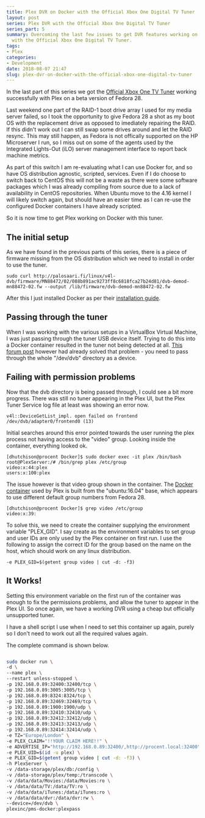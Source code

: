 ```yaml
---
title: Plex DVR on Docker with the Official Xbox One Digital TV Tuner
layout: post
series: Plex DVR with the Official Xbox One Digital TV Tuner
series_part: 5
summary: Overcoming the last few issues to get DVR features working on Plex in Docker
  with the Official Xbox One Digital TV Tuner.
tags:
- Plex
categories:
- Development
date: 2018-08-07 21:47
slug: plex-dvr-on-docker-with-the-official-xbox-one-digital-tv-tuner
---
```

In the last part of this series we got the [Official Xbox One TV Tuner][tv_tuner] working successfully with Plex on a beta version of Fedora 28.

Last weekend one part of the RAID-1 boot drive array I used for my media server failed, so I took the opportunity to give Fedora 28 a shot as my boot OS with the replacement drive as opposed to imediately repairing the RAID. If this didn't work out I can still swap some drives around and let the RAID resync. This may still happen, as Fedora is not offically supported on the HP Microserver I run, so I miss out on some of the agents used by the Integrated Lights-Out (iLO) server management interface to report back machine metrics. 

As part of this switch I am re-evaluating what I can use Docker for, and so have OS distribution agnostic, scripted, services. Even if I do choose to switch back to CentOS this will not be a waste as there were some software packages which I was already compiling from source due to a lack of availability in CentOS repositories. When Ubuntu move to the 4.16 kernel I will likely switch again, but should have an easier time as I can re-use the configured Docker containers I have already scripted. 

So it is now time to get Plex working on Docker with this tuner. 

<!--more-->

## The initial setup

As we have found in the previous parts of this series, there is a piece of firmware missing from the OS distribution which we need to install in order to use the tuner. 

    sudo curl http://palosaari.fi/linux/v4l-dvb/firmware/MN88472/02/088b891ac9273ff8c6818fca27b24d81/dvb-demod-mn88472-02.fw --output /lib/firmware/dvb-demod-mn88472-02.fw

After this I just installed Docker as per their [installation guide][docker_fedora].

## Passing through the tuner

When I was working with the various setups in a VirtualBox Virtual Machine, I was just passing through the tuner USB device itself. Trying to do this into a Docker container resulted in the tuner not being detected at all. [This forum post][plex_dvb_passthrough] however had already solved that problem - you need to pass through the whole "/dev/dvb" directory as a device.

## Failing with permission problems

Now that the dvb directory is being passed through, I could see a bit more progress. There was still no tuner appearing in the Plex UI, but the Plex Tuner Service log file at least was showing an error now.

    v4l::DeviceGetList_impl. open failed on frontend /dev/dvb/adapter0/frontend0 (13)

Initial searches around this error pointed towards the user running the plex process not having access to the "video" group. Looking inside the container, everything looked ok. 

    [dhutchison@procent Docker]$ sudo docker exec -it plex /bin/bash
    root@PlexServer:/# /bin/grep plex /etc/group
    video:x:44:plex
    users:x:100:plex

The issue however is that video group shown in the container. The [Docker container][plex_dockerfile] used by Plex is built from the "ubuntu:16.04" base, which appears to use different default group numbers from Fedora 28. 

    [dhutchison@procent Docker]$ grep video /etc/group
    video:x:39:


To solve this, we need to create the container supplying the environment variable "PLEX_GID". I say create as the environment variables to set group and user IDs are only used by the Plex container on first run. I use the following to assign the correct ID for the group based on the name on the host, which should work on any linux distribution.

    -e PLEX_GID=$(getent group video | cut -d: -f3)


## It Works!

Setting this environment variable on the first run of the container was enough to fix the permissions problems, and allow the tuner to appear in the Plex UI. So once again, we have a working DVR using a  cheap but officially unsupported tuner. 


I have a shell script I use when I need to set this container up again, purely so I don't need to work out all the required values again. 


The complete command is shown below. 

~~~ bash

sudo docker run \
-d \
--name plex \
--restart unless-stopped \
-p 192.168.0.89:32400:32400/tcp \
-p 192.168.0.89:3005:3005/tcp \
-p 192.168.0.89:8324:8324/tcp \
-p 192.168.0.89:32469:32469/tcp \
-p 192.168.0.89:1900:1900/udp \
-p 192.168.0.89:32410:32410/udp \
-p 192.168.0.89:32412:32412/udp \
-p 192.168.0.89:32413:32413/udp \
-p 192.168.0.89:32414:32414/udp \
-e TZ="Europe/London" \
-e PLEX_CLAIM="!!YOUR CLAIM HERE!!" \
-e ADVERTISE_IP="http://192.168.0.89:32400/,http://procent.local:32400" \
-e PLEX_UID=$(id -u plex) \
-e PLEX_GID=$(getent group video | cut -d: -f3) \
-h PlexServer \
-v /data-storage/plex/db:/config \
-v /data-storage/plex/temp:/transcode \
-v /data/data/Movies:/data/Movies:ro \
-v /data/data/TV:/data/TV:ro \
-v /data/data/iTunes:/data/iTunes:ro \
-v /data/data/dvr:/data/dvr:rw \
--device=/dev/dvb \
plexinc/pms-docker:plexpass

~~~





[prev_part]: /2018/04/22/plex-dvr-with-the-official-xbox-one-digital-tv-tuner-the-direct-and-working-approach/ "Plex DVR with the Official Xbox One Digital TV Tuner - The Direct (and working!) Approach"
[tv_tuner]: https://www.amazon.co.uk/gp/product/B00E97HVJI/ref=as_li_ss_tl?ie=UTF8&psc=1&linkCode=ll1&tag=devwithimag-21&linkId=cfc0f85bf90f4f64dd5f16b4fb431919 "Amazon - Official Xbox One Digital TV Tuner (Xbox One)" 
[plex_dvb_passthrough]: https://forums.plex.tv/t/getting-plex-pass-docker-and-live-tv-working-sharing-usb-devices/195392 "Getting Plex Pass Docker and Live TV working. Sharing USB devices - NAS & Devices - Plex Forum"
[plex_dockerfile]: https://github.com/plexinc/pms-docker/blob/master/Dockerfile "pms-docker/Dockerfile on GitHub"
[docker_fedora]: https://docs.docker.com/install/linux/docker-ce/fedora/ "Get Docker CE for Fedora | Docker Documentation"
